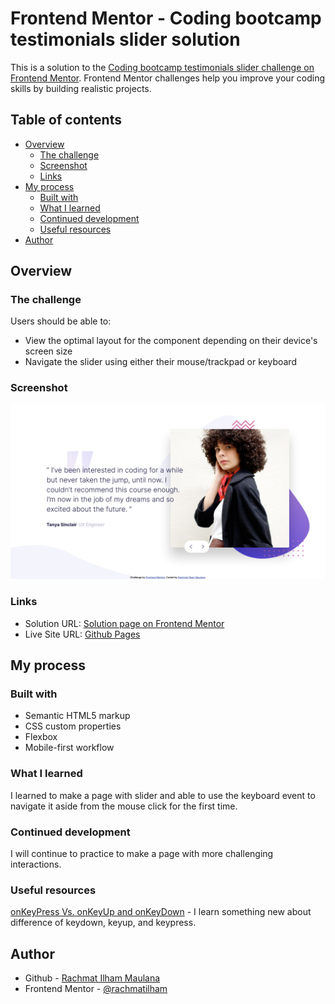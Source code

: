 # Frontend Mentor - Coding bootcamp testimonials slider solution

This is a solution to the [Coding bootcamp testimonials slider challenge on Frontend Mentor](https://www.frontendmentor.io/challenges/coding-bootcamp-testimonials-slider-4FNyLA8JL). Frontend Mentor challenges help you improve your coding skills by building realistic projects.

## Table of contents

- [Overview](#overview)
  - [The challenge](#the-challenge)
  - [Screenshot](#screenshot)
  - [Links](#links)
- [My process](#my-process)
  - [Built with](#built-with)
  - [What I learned](#what-i-learned)
  - [Continued development](#continued-development)
  - [Useful resources](#useful-resources)
- [Author](#author)

## Overview

### The challenge

Users should be able to:

- View the optimal layout for the component depending on their device's screen size
- Navigate the slider using either their mouse/trackpad or keyboard

### Screenshot

![Page Screenshot](./images/screenshot.jpg)

### Links

- Solution URL: [Solution page on Frontend Mentor](https://www.frontendmentor.io/solutions/coding-bootcamp-testimonials-slider-rJ_oQoG8q)
- Live Site URL: [Github Pages](https://rachmatilham.github.io/coding-bootcamp-testimonials-slider-master/)

## My process

### Built with

- Semantic HTML5 markup
- CSS custom properties
- Flexbox
- Mobile-first workflow

### What I learned

I learned to make a page with slider and able to use the keyboard event to navigate it aside from the mouse click for the first time.

### Continued development

I will continue to practice to make a page with more challenging interactions.

### Useful resources

[onKeyPress Vs. onKeyUp and onKeyDown](https://stackoverflow.com/questions/3396754/onkeypress-vs-onkeyup-and-onkeydown) - I learn something new about difference of keydown, keyup, and keypress.

## Author

- Github - [Rachmat Ilham Maulana](https://github.com/rachmatilham)
- Frontend Mentor - [@rachmatilham](https://www.frontendmentor.io/profile/rachmatilham)
